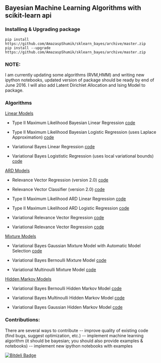 ## Bayesian Machine Learning Algorithms with scikit-learn api


### Installing & Upgrading package

    pip install https://github.com/AmazaspShumik/sklearn_bayes/archive/master.zip
    pip install --upgrade https://github.com/AmazaspShumik/sklearn_bayes/archive/master.zip

### NOTE:
I am currently updating some algorithms (RVM,HMM) and writing new ipython notebooks, updated version of package should be ready by end of June 2016. I will also add Latent Dirichlet Allocation and Ising Model to package.
   
### Algorithms

   [Linear Models](https://github.com/AmazaspShumik/sklearn-bayes/tree/master/skbayes/linear_models)
  
   - Type II Maximum Likelihood Bayesian Linear Regression [code](https://github.com/AmazaspShumik/sklearn-bayes/blob/master/skbayes/linear_models/bayesian_regression.py)
    
   - Type II Maximum Likelihood Bayesian Logistic Regression (uses Laplace Approximation)  [code](https://github.com/AmazaspShumik/sklearn-bayes/blob/master/skbayes/linear_models/bayesian_logistic.py)

   - Variational Bayes Linear Regression  [code](https://github.com/AmazaspShumik/sklearn-bayes/blob/master/skbayes/linear_models/variational_regression.py)
   
   - Variational Bayes Logististic Regression (uses local variational bounds) [code](https://github.com/AmazaspShumik/sklearn-bayes/blob/master/skbayes/linear_models/variational_logistic.py) 
    
   
  [ARD Models](https://github.com/AmazaspShumik/sklearn-bayes/tree/master/skbayes/rvm_ard_models)
  
   - Relevance Vector Regression (version 2.0) [code](https://github.com/AmazaspShumik/sklearn-bayes/blob/master/skbayes/rvm_ard_models/fast_rvm.py)
   
   - Relevance Vector Classifier (version 2.0) [code](https://github.com/AmazaspShumik/sklearn-bayes/blob/master/skbayes/rvm_ard_models/fast_rvm.py)

   - Type II Maximum Likelihood ARD Linear Regression  [code](https://github.com/AmazaspShumik/sklearn-bayes/blob/master/skbayes/rvm_ard_models/fast_rvm.py)
   
   - Type II Maximum Likelihood ARD Logistic Regression  [code](https://github.com/AmazaspShumik/sklearn-bayes/blob/master/skbayes/rvm_ard_models/fast_rvm.py)
   
   - Variational Relevance Vector Regression [code](https://github.com/AmazaspShumik/sklearn_bayes/blob/master/skbayes/rvm_ard_models/vrvm.py)
   
   - Variational Relevance Vector Regression [code](https://github.com/AmazaspShumik/sklearn_bayes/blob/master/skbayes/rvm_ard_models/vrvm.py)
  
 
  [Mixture Models](https://github.com/AmazaspShumik/sklearn-bayes/blob/master/skbayes/mixture_models)
  
   - Variational Bayes Gaussian Mixture Model with Automatic Model Selection [code](https://github.com/AmazaspShumik/sklearn-bayes/blob/master/skbayes/mixture_models/mixture.py)
   
   - Variational Bayes Bernoulli Mixture Model [code](https://github.com/AmazaspShumik/sklearn-bayes/blob/master/skbayes/mixture_models/mixture.py)
   
   - Variational Multinoulli Mixture Model [code](https://github.com/AmazaspShumik/sklearn-bayes/blob/master/skbayes/mixture_models/mixture.py)
   
  
  [Hidden Markov Models](https://github.com/AmazaspShumik/sklearn-bayes/tree/master/skbayes/hidden_markov_models)
  
   - Variational Bayes Bernoulli Hidden Markov Model [code](https://github.com/AmazaspShumik/sklearn-bayes/blob/master/skbayes/hidden_markov_models/hmm.py)
  
   - Variational Bayes Multinoulli Hidden Markov Model [code](https://github.com/AmazaspShumik/sklearn-bayes/blob/master/skbayes/hidden_markov_models/hmm.py)
  
   - Variational Bayes Gaussian Hidden Markov Model [code](https://github.com/AmazaspShumik/sklearn-bayes/blob/master/skbayes/hidden_markov_models/hmm.py)
  

### Contributions:

There are several ways to contribute
 -- improve quality of existing code (find bugs, suggest optimization, etc.)
 -- implement machine learning algorithm (it should be bayesian; you should also provide examples & notebooks)
 -- implement new ipython notebooks with examples 




[![Bitdeli Badge](https://d2weczhvl823v0.cloudfront.net/AmazaspShumik/sklearn_bayes/trend.png)](https://bitdeli.com/free "Bitdeli Badge")

